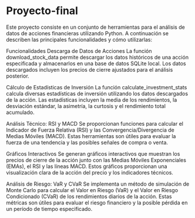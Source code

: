 # Proyecto-final
Este proyecto consiste en un conjunto de herramientas para el análisis de datos de acciones financieras utilizando Python. A continuación se describen las principales funcionalidades y cómo utilizarlas:

Funcionalidades
Descarga de Datos de Acciones
La función download_stock_data permite descargar los datos históricos de una acción especificada y almacenarlos en una base de datos SQLite local. Los datos descargados incluyen los precios de cierre ajustados para el análisis posterior.

Cálculo de Estadísticas de Inversión
La función calculate_investment_stats calcula diversas estadísticas de inversión utilizando los datos descargados de la acción. Las estadísticas incluyen la media de los rendimientos, la desviación estándar, la asimetría, la curtosis y el rendimiento total acumulado.

Análisis Técnico: RSI y MACD
Se proporcionan funciones para calcular el Indicador de Fuerza Relativa (RSI) y las Convergencia/Divergencia de Medias Móviles (MACD). Estas herramientas son útiles para evaluar la fuerza de una tendencia y las posibles señales de compra o venta.

Gráficos Interactivos
Se generan gráficos interactivos que muestran los precios de cierre de la acción junto con las Medias Móviles Exponenciales (EMAs), el RSI y las líneas MACD. Estos gráficos proporcionan una visualización clara de la acción del precio y los indicadores técnicos.

Análisis de Riesgo: VaR y CVaR
Se implementa un método de simulación de Monte Carlo para calcular el Valor en Riesgo (VaR) y el Valor en Riesgo Condicionado (CVaR) de los rendimientos diarios de la acción. Estas métricas son útiles para evaluar el riesgo financiero y la posible pérdida en un período de tiempo especificado.
